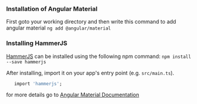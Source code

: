 ### Installation of Angular Material

First goto your working directory and then write this command to add angular material
`ng add @angular/material`

### Installing HammerJS
[HammerJS](http://hammerjs.github.io/) can be installed using the following npm command: `npm install --save hammerjs`

After installing, import it on your app's entry point (e.g. `src/main.ts`).


``` ruby 
   import 'hammerjs';
```

for more details go to [Angular Material Documentation](https://material.angular.io/)
